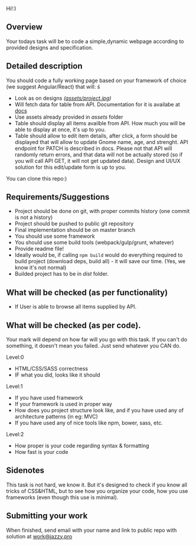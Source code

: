 Hi!:)

## Overview

Your todays task will be to code a simple,dynamic webpage according to provided designs and specification.

## Detailed description

You should code a fully working page based on your framework of choice (we suggest Angular/React) that will:
ś
* Look as on designs _([assets/project.jpg](assets/project.jpg))_
* Will fetch data for table from API. Documentation for it is availabe at [docs](http://master.datasource.jazzy-hr.jzapp.io/api/doc#get--api-v1-gnomes)
* Use assets already provided in _assets_ folder
* Table should display all items availble from API. How much you will be able to display at once, it's up to you.
* Table should allow to edit item details, after click, a form should be displayed that will allow to update Gnome name, age, and strenght. API endpoint for PATCH is described in docs. Please not that API will randomly return errors, and that data will not be actually stored (so if you will call API GET, it will not get updated data). Design and UI/UX solution for this edit/update form is up to you.


You can clone this repo:)

## Requirements/Suggestions

* Project should be done on git, with proper commits history (one commit is not a history)
* Project should be pushed to public git repository
* Final implementation should be on master branch
* You should use some framework
* You should use some build tools (webpack/gulp/grunt, whatever)
* Provide readme file!
* Ideally would be, if calling ```npm build``` would do everything required to build project (download deps, build all) - it will save our time. (Yes, we know it's not normal)
* Builded project has to be in _dist_ folder.


## What will be checked (as per functionality)

* If User is able to browse all items supplied by API.


## What will be checked (as per code).

Your mark will depend on how far will you go with this task. If you can't do something, it doesn't mean you failed. Just send whatever you CAN do.

Level:0
* HTML/CSS/SASS correctness
* IF what you did, looks like it should

Level:1
* If you have used framework
* If your framework is used in proper way
* How does you project structure look like, and if you have used any of architecture patterns (in eg: MVC)
* If you have used any of nice tools like npm, bower, sass, etc.

Level:2
* How proper is your code regarding syntax & formatting
* How fast is your code

## Sidenotes

This task is not hard, we know it. But it's designed to check if you know all tricks of CSS&HTML, but to see how you organize your code, how you use frameworks (even though this use is minimal).

## Submitting your work

When finished, send email with your name and link to public repo with solution at [work@jazzy.pro](mailto:work@jazzy.pro)
